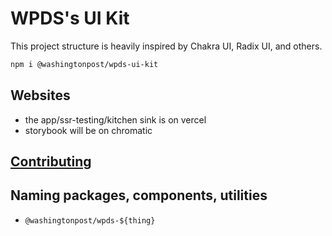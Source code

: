 # WPDS's UI Kit

This project structure is heavily inspired by Chakra UI, Radix UI, and others.

```bash
npm i @washingtonpost/wpds-ui-kit
```

## Websites

- the app/ssr-testing/kitchen sink is on vercel
- storybook will be on chromatic

## [Contributing](docs/CONTRIBUTING.md)

## Naming packages, components, utilities

- `@washingtonpost/wpds-${thing}`

